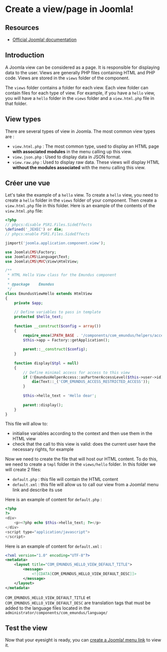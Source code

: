 # Create a view/page in Joomla!
## Resources
- [Official Joomla! documentation](https://manual.joomla.org/docs/next/building-extensions/components/mvc/mvc-overview#view)

## Introduction
A Joomla view can be considered as a page. It is responsible for displaying data to the user. Views are generally PHP files containing HTML and PHP code. Views are stored in the `views` folder of the component.

The `views` folder contains a folder for each view. Each view folder can contain files for each type of view. For example, if you have a `hello` view, you will have a `hello` folder in the `views` folder and a `view.html.php` file in that folder.

## View types
There are several types of view in Joomla. The most common view types are :
- `view.html.php` : The most common type, used to display an HTML page **with associated modules** in the menu calling up this view.
- `view.json.php` : Used to display data in JSON format.
- `view.raw.php` : Used to display raw data. These views will display HTML **without the modules associated** with the menu calling this view.

## Créer une vue
Let's take the example of a `hello` view. To create a `hello` view, you need to create a `hello` folder in the `views` folder of your component. Then create a `view.html.php` file in this folder. Here is an example of the contents of the `view.html.php` file:

```php
<?php
// phpcs:disable PSR1.Files.SideEffects
\defined('_JEXEC') or die;
// phpcs:enable PSR1.Files.SideEffects

jimport('joomla.application.component.view');

use Joomla\CMS\Factory;
use Joomla\CMS\Language\Text;
use Joomla\CMS\MVC\View\HtmlView;

/**
 * HTML Hello View class for the Emundus component
 *
 * @package    Emundus
 */
class EmundusViewHello extends HtmlView
{
    private $app;
    
    // Define variables to pass in template
    protected $hello_text;
    
    function __construct($config = array())
	{
	    require_once(JPATH_BASE . '/components/com_emundus/helpers/access.php');
	    $this->app = Factory::getApplication();
	    
	    parent::__construct($config);
	}
	
	function display($tpl = null)
	{
	    // Define minimal access for access to this view
	    if (!EmundusHelperAccess::asPartnerAccessLevel($this->user->id)) {
			die(Text::_('COM_EMUNDUS_ACCESS_RESTRICTED_ACCESS'));
		}
		
		$this->hello_text = 'Hello dear';
		
		parent::display();
	}
}
```

This file will allow to:
- initialise variables according to the context and then use them in the HTML view
- check that the call to this view is valid: does the current user have the necessary rights, for example

Now we need to create the file that will host our HTML content. To do this, we need to create a `tmpl` folder in the `views/hello` folder. In this folder we will create 2 files:
- `default.php` : this file will contain the HTML content
- `default.xml` : this file will allow us to call our view from a Joomla! menu link and describe its use

Here is an example of content for `default.php` :
```php
<?php
?>
<div>
    <p><?php echo $this->hello_text; ?></p>
</div>
<script type="application/javascript">
</script>
```

Here is an example of content for `default.xml` : 
```xml
<?xml version="1.0" encoding="UTF-8"?>
<metadata>
	<layout title="COM_EMUNDUS_HELLO_VIEW_DEFAULT_TITLE">
		<message>
			<![CDATA[COM_EMUNDUS_HELLO_VIEW_DEFAULT_DESC]]>
		</message>
	</layout>
</metadata>
```

`COM_EMUNDUS_HELLO_VIEW_DEFAULT_TITLE` et `COM_EMUNDUS_HELLO_VIEW_DEFAULT_DESC` are translation tags that must be added to the language files located in the `administrator/components/com_emundus/language/`

## Test the view
Now that your eyesight is ready, you can [create a Joomla! menu link](https://docs.joomla.org/J3.x:Adding_a_new_menu/fr) to view it.